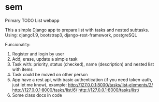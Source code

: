 # sem
Primary TODO List webapp

This a simple Django app to prepare list with tasks and nested subtasks. 
Using: django1.9, bootstrap3, django-rest-framework, postgreSQL

Funcionality:
1. Register and login by user
2. Add, erase, update a simple task
3. Task with: priority, status (checked), name (description) and nested list with items
4. Task could be moved on other person
5. App have a rest api, with basic authentication (if you need token-auth, just let me know), example:
http://127.0.0.1:8000/tasks/list-elements/2/
http://127.0.0.1:8000/tasks/list/6/
http://127.0.0.1:8000/tasks/list/
6. Some class docs in code
